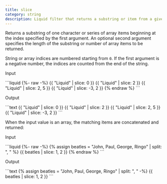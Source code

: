 ```yaml
---
title: slice
category: string
description: Liquid filter that returns a substring or item from a given position in a string or array.
---
```


Returns a substring of one character or series of array items beginning at the index specified by the first argument. An optional second argument specifies the length of the substring or number of array items to be returned.

String or array indices are numbered starting from `0`. If the first argument is a negative number, the indices are counted from the end of the string.

<p class="code-label">Input</p>
```liquid
{%- raw -%}
{{ "Liquid" | slice: 0 }}
{{ "Liquid" | slice: 2 }}
{{ "Liquid" | slice: 2, 5 }}
{{ "Liquid" | slice: -3, 2 }}
{% endraw %}
```

<p class="code-label">Output</p>
```text
{{ "Liquid" | slice: 0 }}
{{ "Liquid" | slice: 2 }}
{{ "Liquid" | slice: 2, 5 }}
{{ "Liquid" | slice: -3, 2 }}
```

When the input value is an array, the matching items are concatenated and returned:

<p class="code-label">Input</p>
```liquid
{%- raw -%}
{% assign beatles = "John, Paul, George, Ringo" | split: ", " %}
{{ beatles | slice: 1, 2 }}
{% endraw %}
```

<p class="code-label">Output</p>
```text
{% assign beatles = "John, Paul, George, Ringo" | split: ", " -%}
{{ beatles | slice: 1, 2 }}
```

